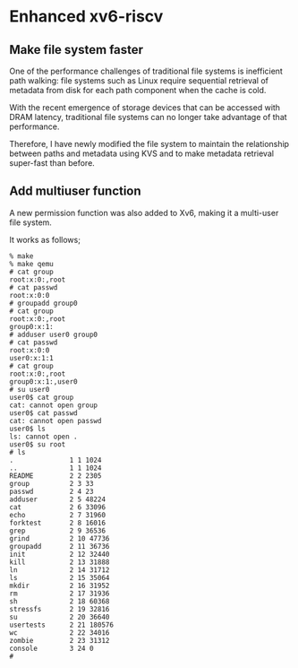 # Enhanced xv6-riscv

## Make file system faster

One of the performance challenges of traditional file systems is inefficient path walking: file systems such as Linux require sequential retrieval of metadata from disk for each path component when the cache is cold.

With the recent emergence of storage devices that can be accessed with DRAM latency, traditional file systems can no longer take advantage of that performance.

Therefore, I have newly modified the file system to maintain the relationship between paths and metadata using KVS and to make metadata retrieval super-fast than before.

## Add multiuser function

A new permission function was also added to Xv6, making it a multi-user file system.

It works as follows;

```
% make
% make qemu
# cat group
root:x:0:,root
# cat passwd
root:x:0:0
# groupadd group0
# cat group
root:x:0:,root
group0:x:1:
# adduser user0 group0
# cat passwd
root:x:0:0
user0:x:1:1
# cat group
root:x:0:,root
group0:x:1:,user0
# su user0
user0$ cat group
cat: cannot open group
user0$ cat passwd
cat: cannot open passwd
user0$ ls
ls: cannot open .
user0$ su root
# ls
.              1 1 1024
..             1 1 1024
README         2 2 2305
group          2 3 33
passwd         2 4 23
adduser        2 5 48224
cat            2 6 33096
echo           2 7 31960
forktest       2 8 16016
grep           2 9 36536
grind          2 10 47736
groupadd       2 11 36736
init           2 12 32440
kill           2 13 31888
ln             2 14 31712
ls             2 15 35064
mkdir          2 16 31952
rm             2 17 31936
sh             2 18 60368
stressfs       2 19 32816
su             2 20 36640
usertests      2 21 180576
wc             2 22 34016
zombie         2 23 31312
console        3 24 0
# 
```
